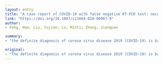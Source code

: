```yaml
---
layout: entry
title: "A case report of COVID-19 with false negative RT-PCR test: necessity of chest CT"
link: "https://doi.org/10.1007/s11604-020-00967-9"
author:
- Feng, Hao; Liu, Yujian; Lv, Minli; Zhong, Jianquan

summary:
- "the definite diagnosis of corona virus disease 2019 (COVID-19) is based on the viral isolation or positive result of polymerase chain reaction (PCR) from sputum, or nasal swab. Chest CT showed patchy ground-glass opacity on admission, and it rapidly progressed to segmental mixed consolidation. It is difficult to distinguish COVID19 pneumonia from other viral pneumonia on CT findings alone."

original:
- "The definite diagnosis of corona virus disease 2019 (COVID-19) is based on the viral isolation or positive result of polymerase chain reaction (PCR) from sputum, or nasal swab, or throat swab. However, the sensitivity to detect COVID-19 of real time (RT)-PCR is reported to be lower than that of chest CT. We report a case of 34-year-old man who was diagnosed as negative for COVID-19 based on the four sequential RT-PCR tests of his pharyngeal swab. Chest CT showed patchy ground-glass opacity on admission, and it rapidly progressed to segmental mixed consolidation and ground-glass opacity 3??days after admission, and it resolved in left upper lobe, but showed multifocal ground-glass opacities 7??days after admission, and they resolved within 2??weeks. The fifth RT-PCR test finally revealed positive results at the fifth day after admission. It is difficult to distinguish COVID-19 pneumonia from other viral pneumonia on CT findings alone; however, we emphasize the utility of chest CT to detect early change of COVID-19 in cases which RT-PCR tests show negative results."
---
```



